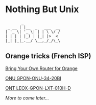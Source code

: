 
# Nothing But Unix

```
       _
 _ __ | |__  _   ___  __
| '_ \| '_ \| | | \ \/ /
| | | | |_) | |_| |>  <
|_| |_|_.__/ \__,_/_/\_\

```

## Orange tricks (French ISP)

[Bring Your Own Router for Orange](/orange/Bring%20Your%20Own%20Router%20Orange%20ISP.html)  

[ONU GPON-ONU-34-20BI](/orange/ONU%20GPON-ONU-34-20BI.html)

[ONT LEOX-GPON-LXT-010H-D](/orange/ONT%20LEOX-GPON-LXT-010H-D.html)  


*More to come later...*


